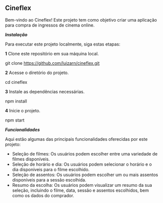 ## Cineflex
Bem-vindo ao Cineflex! Este projeto tem como objetivo criar uma aplicação para compra de ingressos de cinema online.

***Instalação***

Para executar este projeto localmente, siga estas etapas:

**1** Clone este repositório em sua máquina local.

git clone https://github.com/luizarn/cineflex.git

**2** Acesse o diretório do projeto.

cd cineflex

**3** Instale as dependências necessárias.

npm install

**4** Inicie o projeto.

npm start

***Funcionalidades***

Aqui estão algumas das principais funcionalidades oferecidas por este projeto:

* Seleção de filmes: Os usuários podem escolher entre uma variedade de filmes disponíveis.
* Seleção de horário e dia: Os usuários podem selecionar o horário e o dia disponíveis para o filme escolhido.
* Seleção de assentos: Os usuários podem escolher um ou mais assentos disponíveis para a sessão escolhida.
* Resumo da escolha: Os usuários podem visualizar um resumo da sua seleção, incluindo o filme, data, sessão e assentos escolhidos, bem como os dados do comprador.
